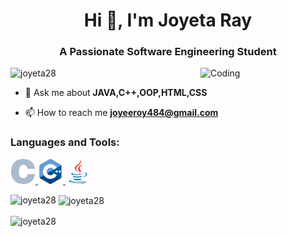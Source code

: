 <h1 align="center">Hi 👋, I'm Joyeta Ray</h1>
<h3 align="center">A Passionate Software Engineering Student</h3>

<img align="right" alt="Coding" width="200" src="https://media.tenor.com/PLIr_VkF6ywAAAAM/ghostedvpn-hacker-cat.gif">

<p align="left"> <img src="https://komarev.com/ghpvc/?username=joyeta28&label=Profile%20views&color=0e75b6&style=flat" alt="joyeta28" /> </p>

- 💬 Ask me about **JAVA,C++,OOP,HTML,CSS**

- 📫 How to reach me **joyeeroy484@gmail.com**

<p align="left">
</p>

<h3 align="left">Languages and Tools:</h3>
<p align="left"> <a href="https://www.cprogramming.com/" target="_blank" rel="noreferrer"> <img src="https://raw.githubusercontent.com/devicons/devicon/master/icons/c/c-original.svg" alt="c" width="40" height="40"/> </a> <a href="https://www.w3schools.com/cpp/" target="_blank" rel="noreferrer"> <img src="https://raw.githubusercontent.com/devicons/devicon/master/icons/cplusplus/cplusplus-original.svg" alt="cplusplus" width="40" height="40"/> </a> <a href="https://www.java.com" target="_blank" rel="noreferrer"> <img src="https://raw.githubusercontent.com/devicons/devicon/master/icons/java/java-original.svg" alt="java" width="40" height="40"/> </a> </p>

<p><img align="left" src="https://github-readme-stats.vercel.app/api/top-langs?username=joyeta28&show_icons=true&locale=en&layout=compact" alt="joyeta28" /></p>

<p>&nbsp;<img align="center" src="https://github-readme-stats.vercel.app/api?username=joyeta28&show_icons=true&locale=en" alt="joyeta28" /></p>

<p><img align="center" src="https://github-readme-streak-stats.herokuapp.com/?user=joyeta28&" alt="joyeta28" /></p>
